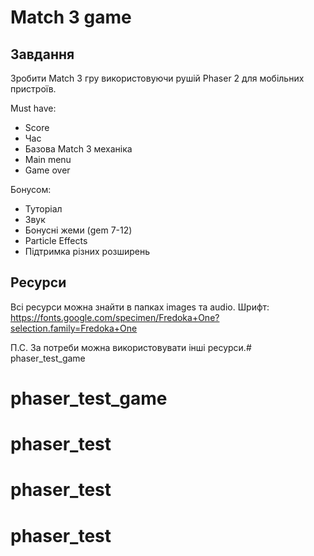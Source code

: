 # Match 3 game

## Завдання
Зробити Match 3 гру використовуючи рушій Phaser 2 для мобільних пристроїв.

Must have:
- Score
- Час
- Базова Match 3 механіка 
- Main menu
- Game over

Бонусом:
- Туторіал
- Звук
- Бонусні жеми (gem 7-12)
- Particle Effects
- Підтримка різних розширень

## Ресурси
Всі ресурси можна знайти в папках images та audio. 
Шрифт: https://fonts.google.com/specimen/Fredoka+One?selection.family=Fredoka+One

П.С. За потреби можна використовувати інші ресурси.# phaser_test_game
# phaser_test_game
# phaser_test
# phaser_test
# phaser_test
